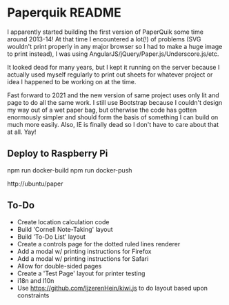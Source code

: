 # Paperquik README

I apparently started building the first version of PaperQuik some time around 2013-14! At that time I encountered a lot(!) of problems (SVG wouldn't print properly in any major browser so I had to make a huge image to print instead), I was using AngularJS/jQuery/Paper.js/Underscore.js/etc.

It looked dead for many years, but I kept it running on the server because I actually used myself regularly to print out sheets for whatever project or idea I happened to be working on at the time.

Fast forward to 2021 and the new version of same project uses only lit and page to do all the same work. I still use Bootstrap because I couldn't design my way out of a wet paper bag, but otherwise the code has gotten enormously simpler and should form the basis of something I can build on much more easily. Also, IE is finally dead so I don't have to care about that at all. Yay!

## Deploy to Raspberry Pi

npm run docker-build
npm run docker-push

http://ubuntu/paper

## To-Do

- Create location calculation code
- Build 'Cornell Note-Taking' layout
- Build 'To-Do List' layout
- Create a controls page for the dotted ruled lines renderer
- Add a modal w/ printing instructions for Firefox
- Add a modal w/ printing instructions for Safari
- Allow for double-sided pages
- Create a 'Test Page' layout for printer testing
- i18n and l10n
- Use https://github.com/IjzerenHein/kiwi.js to do layout based upon constraints
